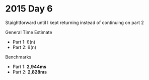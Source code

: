 # 2015 Day 6
Staightforward until I kept returning instead of continuing on part 2

General Time Estimate
- Part 1: θ(n) 
- Part 2: θ(n)

Benchmarks
- Part 1: **2,944ms**
- Part 2: **2,828ms**



